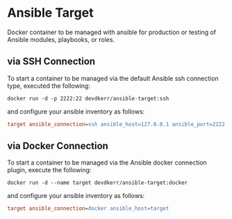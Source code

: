 # Ansible Target

Docker container to be managed with ansible for production or testing of Ansible modules, playbooks, or roles.

## via SSH Connection

To start a container to be managed via the default Ansible ssh connection type, executed the following:

```shell
docker run -d -p 2222:22 devdkerr/ansible-target:ssh
```

and configure your ansible inventory as follows:

```ini
target ansible_connection=ssh ansible_host=127.0.0.1 ansible_port=2222 ansible_user=root ansible_ssh_pass=root
```

## via Docker Connection

To start a container to be managed via the Ansible docker connection plugin, execute the following:

```shell
docker run -d --name target devdkerr/ansible-target:docker
```

and configure your ansible inventory as follows:

```ini
target ansible_connection=docker ansible_host=target
```
